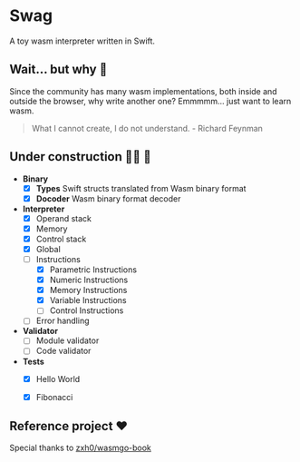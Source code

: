 # Swag

A toy wasm interpreter written in Swift.

## Wait... but why 🤔

Since the community has many wasm implementations, both inside and outside the browser, why write another one? Emmmmm... just want to learn wasm.

> What I cannot create, I do not understand. \- Richard Feynman

## Under construction 👷‍♂️ 🚧

- **Binary**
    - [x] **Types** Swift structs translated from Wasm binary format
    - [x] **Docoder** Wasm binary format decoder
- **Interpreter**
    - [x] Operand stack
    - [x] Memory
    - [x] Control stack
    - [x] Global
    - [ ] Instructions
        - [x] Parametric Instructions
        - [x] Numeric Instructions
        - [x] Memory Instructions
        - [x] Variable Instructions
        - [ ] Control Instructions
    - [ ] Error handling
- **Validator**
    - [ ] Module validator
    - [ ] Code validator
- **Tests**
    - [x] Hello World
    - [x] Fibonacci


## Reference project ❤️

Special thanks to [zxh0/wasmgo-book](https://github.com/zxh0/wasmgo-book)
